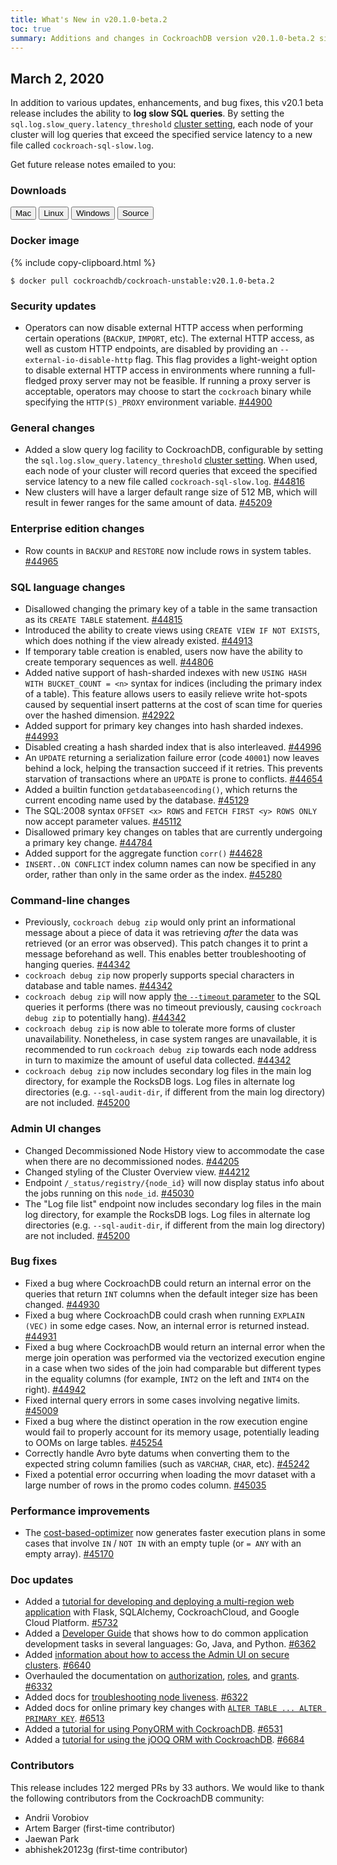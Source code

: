 ```yaml
---
title: What's New in v20.1.0-beta.2
toc: true
summary: Additions and changes in CockroachDB version v20.1.0-beta.2 since version v20.1.0-beta.1
---
```


## March 2, 2020

In addition to various updates, enhancements, and bug fixes, this v20.1 beta release includes the ability to **log slow SQL queries**. By setting the `sql.log.slow_query.latency_threshold` [cluster setting](../v20.1/cluster-settings.html), each node of your cluster will log queries that exceed the specified service latency to a new file called `cockroach-sql-slow.log`.

Get future release notes emailed to you:

<div class="hubspot-install-form install-form-1 clearfix">
    <script>
        hbspt.forms.create({
            css: '',
            cssClass: 'install-form',
            portalId: '1753393',
            formId: '39686297-81d2-45e7-a73f-55a596a8d5ff',
            formInstanceId: 1,
            target: '.install-form-1'
        });
    </script>
</div>

### Downloads

<div id="os-tabs" class="clearfix">
    <a href="https://binaries.cockroachdb.com/cockroach-v20.1.0-beta.2.darwin-10.9-amd64.tgz"><button id="mac" data-eventcategory="mac-binary-release-notes">Mac</button></a>
    <a href="https://binaries.cockroachdb.com/cockroach-v20.1.0-beta.2.linux-amd64.tgz"><button id="linux" data-eventcategory="linux-binary-release-notes">Linux</button></a>
    <a href="https://binaries.cockroachdb.com/cockroach-v20.1.0-beta.2.windows-6.2-amd64.zip"><button id="windows" data-eventcategory="windows-binary-release-notes">Windows</button></a>
    <a href="https://binaries.cockroachdb.com/cockroach-v20.1.0-beta.2.src.tgz"><button id="source" data-eventcategory="source-release-notes">Source</button></a>
</div>

### Docker image

{% include copy-clipboard.html %}
~~~shell
$ docker pull cockroachdb/cockroach-unstable:v20.1.0-beta.2
~~~

### Security updates

- Operators can now disable external HTTP access when performing certain operations (`BACKUP`, `IMPORT`, etc). The external HTTP access, as well as custom HTTP endpoints, are disabled by providing an `--external-io-disable-http` flag. This flag provides a light-weight option to disable external HTTP access in environments where running a full-fledged proxy server may not be feasible. If running a proxy server is acceptable, operators may choose to start the `cockroach` binary while specifying the `HTTP(S)_PROXY` environment variable. [#44900][#44900]

### General changes

- Added a slow query log facility to CockroachDB, configurable by setting the `sql.log.slow_query.latency_threshold` [cluster setting](../v20.1/cluster-settings.html). When used, each node of your cluster will record queries that exceed the specified service latency to a new file called `cockroach-sql-slow.log`. [#44816][#44816]
- New clusters will have a larger default range size of 512 MB, which will result in fewer ranges for the same amount of data. [#45209][#45209]

### Enterprise edition changes

- Row counts in `BACKUP` and `RESTORE` now include rows in system tables. [#44965][#44965]

### SQL language changes

- Disallowed changing the primary key of a table in the same transaction as its `CREATE TABLE` statement. [#44815][#44815]
- Introduced the ability to create views using `CREATE VIEW IF NOT EXISTS`, which does nothing if the view already existed. [#44913][#44913]
- If temporary table creation is enabled, users now have the ability to create temporary sequences as well. [#44806][#44806]
- Added native support of hash-sharded indexes with new `USING HASH WITH BUCKET_COUNT = <n>` syntax for indices (including the primary index of a table). This feature allows users to easily relieve write hot-spots caused by sequential insert patterns at the cost of scan time for queries over the hashed dimension. [#42922][#42922]
- Added support for primary key changes into hash sharded indexes. [#44993][#44993]
- Disabled creating a hash sharded index that is also interleaved. [#44996][#44996]
- An `UPDATE` returning a serialization failure error (code `40001`) now leaves behind a lock, helping the transaction succeed if it retries. This prevents starvation of transactions where an `UPDATE` is prone to conflicts. [#44654][#44654]
- Added a builtin function `getdatabaseencoding()`, which returns the current encoding name used by the database. [#45129][#45129]
- The SQL:2008 syntax `OFFSET <x> ROWS` and `FETCH FIRST <y> ROWS ONLY` now accept parameter values. [#45112][#45112]
- Disallowed primary key changes on tables that are currently undergoing a primary key change. [#44784][#44784]
- Added support for the  aggregate function `corr()` [#44628][#44628]
- `INSERT..ON CONFLICT` index column names can now be specified in any order, rather than only in the same order as the index. [#45280][#45280]

### Command-line changes

- Previously, `cockroach debug zip` would only print an informational message about a piece of data it was retrieving *after* the data was retrieved (or an error was observed). This patch changes it to print a message beforehand as well. This enables better troubleshooting of hanging queries. [#44342][#44342]
- `cockroach debug zip` now properly supports special characters in database and table names. [#44342][#44342]
- `cockroach debug zip` will now apply [the `--timeout` parameter](../cockroach-node.html) to the SQL queries it performs (there was no timeout previously, causing `cockroach debug zip` to potentially hang). [#44342][#44342]
- `cockroach debug zip` is now able to tolerate more forms of cluster unavailability. Nonetheless, in case system ranges are unavailable, it is recommended to run `cockroach debug zip` towards each node address in turn to maximize the amount of useful data collected. [#44342][#44342]
- `cockroach debug zip` now includes secondary log files in the main log directory, for example the RocksDB logs. Log files in alternate log directories (e.g. `--sql-audit-dir`, if different from the main log directory) are not included. [#45200][#45200]

### Admin UI changes

- Changed Decommissioned Node History view to accommodate the case when there are no decommissioned nodes. [#44205][#44205]
- Changed styling of the Cluster Overview view. [#44212][#44212]
- Endpoint `/_status/registry/{node_id}` will now display status info about the jobs running on this `node_id`. [#45030][#45030]
- The "Log file list" endpoint now includes secondary log files in the main log directory, for example the RocksDB logs. Log files in alternate log directories (e.g. `--sql-audit-dir`, if different from the main log directory) are not included. [#45200][#45200]

### Bug fixes

- Fixed a bug where CockroachDB could return an internal error on the queries that return `INT` columns when the default integer size has been changed. [#44930][#44930]
- Fixed a bug where CockroachDB could crash when running `EXPLAIN (VEC)` in some edge cases. Now, an internal error is returned instead. [#44931][#44931]
- Fixed a bug where CockroachDB would return an internal error when the merge join operation was performed via the vectorized execution engine in a case when two sides of the join had comparable but different types in the equality columns (for example, `INT2` on the left and `INT4` on the right). [#44942][#44942]
- Fixed internal query errors in some cases involving negative limits. [#45009][#45009]
- Fixed a bug where the distinct operation in the row execution engine would fail to properly account for its memory usage, potentially leading to OOMs on large tables. [#45254][#45254]
- Correctly handle Avro byte datums when converting them to the expected string column families (such as `VARCHAR`, `CHAR`, etc). [#45242][#45242]
- Fixed a potential error occurring when loading the movr dataset with a large number of rows in the promo codes column. [#45035][#45035]

### Performance improvements

- The [cost-based-optimizer](../cost-based-optimizer.html) now generates faster execution plans in some cases that involve `IN` / `NOT IN` with an empty tuple (or `= ANY` with an empty array). [#45170][#45170]

### Doc updates

- Added a [tutorial for developing and deploying a multi-region web application](../v20.1/multi-region-overview.html) with Flask, SQLAlchemy, CockroachCloud, and Google Cloud Platform. [#5732][#5732]
- Added a [Developer Guide](../v20.1/developer-guide-overview.html) that shows how to do common application development tasks in several languages: Go, Java, and Python. [#6362][#6362]
- Added [information about how to access the Admin UI on secure clusters](../v20.1/admin-ui-overview.html). [#6640][#6640]
- Overhauled the documentation on [authorization](../v20.1/authorization.html), [roles](../v20.1/create-role.html), and [grants](../v20.1/grant.html). [#6332][#6332]
- Added docs for [troubleshooting node liveness](../v20.1/cluster-setup-troubleshooting.html). [#6322][#6322]
- Added docs for online primary key changes with [`ALTER TABLE ... ALTER PRIMARY KEY`](../v20.1/alter-table.html). [#6513][#6513]
- Added a [tutorial for using PonyORM with CockroachDB](../v20.1/build-a-python-app-with-cockroachdb-pony.html). [#6531][#6531]
- Added a [tutorial for using the jOOQ ORM with CockroachDB](../v20.1/build-a-java-app-with-cockroachdb-jooq.html). [#6684][#6684]

### Contributors

This release includes 122 merged PRs by 33 authors.
We would like to thank the following contributors from the CockroachDB community:

- Andrii Vorobiov
- Artem Barger (first-time contributor)
- Jaewan Park
- abhishek20123g (first-time contributor)

[#6684]: https://github.com/cockroachdb/docs/pull/6684
[#6640]: https://github.com/cockroachdb/docs/pull/6640
[#6362]: https://github.com/cockroachdb/docs/pull/6362
[#5732]: https://github.com/cockroachdb/docs/pull/5732
[#6332]: https://github.com/cockroachdb/docs/pull/6332
[#6322]: https://github.com/cockroachdb/docs/pull/6322
[#6513]: https://github.com/cockroachdb/docs/pull/6513
[#6531]: https://github.com/cockroachdb/docs/pull/6531
[#42922]: https://github.com/cockroachdb/cockroach/pull/42922
[#44205]: https://github.com/cockroachdb/cockroach/pull/44205
[#44212]: https://github.com/cockroachdb/cockroach/pull/44212
[#44342]: https://github.com/cockroachdb/cockroach/pull/44342
[#44628]: https://github.com/cockroachdb/cockroach/pull/44628
[#44654]: https://github.com/cockroachdb/cockroach/pull/44654
[#44784]: https://github.com/cockroachdb/cockroach/pull/44784
[#44806]: https://github.com/cockroachdb/cockroach/pull/44806
[#44815]: https://github.com/cockroachdb/cockroach/pull/44815
[#44816]: https://github.com/cockroachdb/cockroach/pull/44816
[#44900]: https://github.com/cockroachdb/cockroach/pull/44900
[#44913]: https://github.com/cockroachdb/cockroach/pull/44913
[#44930]: https://github.com/cockroachdb/cockroach/pull/44930
[#44931]: https://github.com/cockroachdb/cockroach/pull/44931
[#44942]: https://github.com/cockroachdb/cockroach/pull/44942
[#44965]: https://github.com/cockroachdb/cockroach/pull/44965
[#44993]: https://github.com/cockroachdb/cockroach/pull/44993
[#44996]: https://github.com/cockroachdb/cockroach/pull/44996
[#45009]: https://github.com/cockroachdb/cockroach/pull/45009
[#45030]: https://github.com/cockroachdb/cockroach/pull/45030
[#45035]: https://github.com/cockroachdb/cockroach/pull/45035
[#45112]: https://github.com/cockroachdb/cockroach/pull/45112
[#45129]: https://github.com/cockroachdb/cockroach/pull/45129
[#45170]: https://github.com/cockroachdb/cockroach/pull/45170
[#45200]: https://github.com/cockroachdb/cockroach/pull/45200
[#45209]: https://github.com/cockroachdb/cockroach/pull/45209
[#45242]: https://github.com/cockroachdb/cockroach/pull/45242
[#45254]: https://github.com/cockroachdb/cockroach/pull/45254
[#45280]: https://github.com/cockroachdb/cockroach/pull/45280
